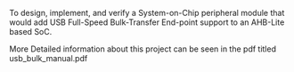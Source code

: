 
To design, implement, and verify a System-on-Chip peripheral
module that would add USB Full-Speed Bulk-Transfer End-point support to an AHB-Lite based SoC. 

More Detailed information about this project can be seen in the pdf titled usb_bulk_manual.pdf
